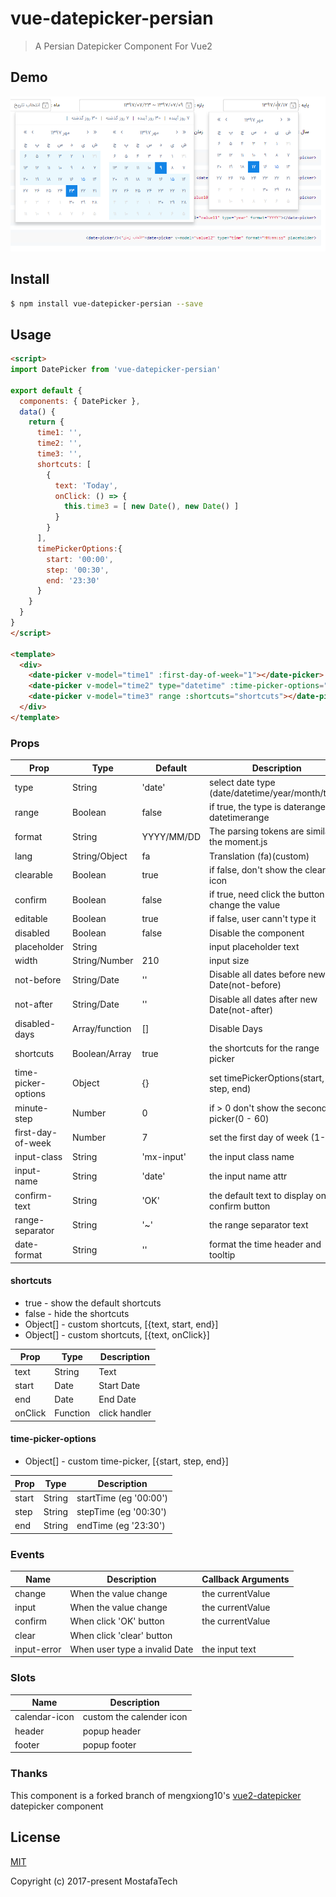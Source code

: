 # vue-datepicker-persian

> A Persian Datepicker Component For Vue2

## Demo

![image](https://github.com/MostafaTech/vue-datepicker-persian/raw/master/screenshot/demo.PNG)

## Install

```bash
$ npm install vue-datepicker-persian --save
```

## Usage

```html
<script>
import DatePicker from 'vue-datepicker-persian'

export default {
  components: { DatePicker },
  data() {
    return {
      time1: '',
      time2: '',
      time3: '',
      shortcuts: [
        {
          text: 'Today',
          onClick: () => {
            this.time3 = [ new Date(), new Date() ]
          }
        }
      ],
      timePickerOptions:{
        start: '00:00',
        step: '00:30',
        end: '23:30'
      }
    }
  }
}
</script>

<template>
  <div>
    <date-picker v-model="time1" :first-day-of-week="1"></date-picker>
    <date-picker v-model="time2" type="datetime" :time-picker-options="timePickerOptions"></date-picker>
    <date-picker v-model="time3" range :shortcuts="shortcuts"></date-picker>
  </div>
</template>
```
### Props

| Prop                | Type          | Default     | Description                                         |
|---------------------|---------------|-------------|-----------------------------------------------------|
| type                | String        | 'date'      | select date type (date/datetime/year/month/time)    |
| range               | Boolean       | false       | if true, the type is daterange or datetimerange     |
| format              | String        | YYYY/MM/DD  | The parsing tokens are similar to the moment.js     |
| lang                | String/Object | fa          | Translation (fa)(custom) |
| clearable           | Boolean       | true        | if false, don't show the clear icon                 |
| confirm             | Boolean       | false       | if true, need click the button to change the value  |
| editable            | Boolean       | true        | if false, user cann't type it                       |
| disabled            | Boolean       | false       | Disable the component                               |
| placeholder         | String        |             | input placeholder text                              |
| width               | String/Number | 210         | input size                                          |
| not-before          | String/Date   | ''          | Disable all dates before new Date(not-before)       |
| not-after           | String/Date   | ''          | Disable all dates after new Date(not-after)         |
| disabled-days       | Array/function| []          | Disable Days                                        |
| shortcuts           | Boolean/Array | true        | the shortcuts for the range picker                  |
| time-picker-options | Object        | {}          | set timePickerOptions(start, step, end)             |
| minute-step         | Number        | 0           | if > 0 don't show the second picker(0 - 60)         |
| first-day-of-week   | Number        | 7           | set the first day of week (1-7)                     |
| input-class         | String        | 'mx-input'  | the input class name                                |
| input-name          | String        | 'date'      | the input name attr                                 |
| confirm-text        | String        | 'OK'        | the default text to display on confirm button       |
| range-separator     | String        | '~'         | the range separator text                            |
| date-format         | String        | ''          | format the time header and tooltip                  |


#### shortcuts
* true -      show the default shortcuts
* false -     hide the shortcuts
* Object[] -  custom shortcuts, [{text, start, end}]
* Object[] -  custom shortcuts, [{text, onClick}]

| Prop            | Type          |  Description           |
|-----------------|---------------|------------------------|
| text            | String        | Text                   |
| start           | Date          | Start Date             |
| end             | Date          | End Date               |
| onClick         | Function      | click handler          |

#### time-picker-options
* Object[] -  custom time-picker, [{start, step, end}]

| Prop            | Type          |  Description           |
|-----------------|---------------|------------------------|
| start           | String        | startTime (eg '00:00') |
| step            | String        | stepTime  (eg '00:30') |
| end             | String        | endTime   (eg '23:30') |


### Events
| Name            | Description                  |  Callback Arguments    |
|-----------------|------------------------------|------------------------|
| change          | When the value change        | the currentValue       |
| input           | When the value change        | the currentValue       |
| confirm         | When click 'OK' button       | the currentValue       |
| clear           | When click 'clear' button    |                        |
| input-error     | When user type a invalid Date| the input text         |


### Slots

| Name            | Description              |
|-----------------|--------------------------|     
| calendar-icon   | custom the calender icon |
| header          | popup header             |
| footer          | popup footer             |


### Thanks

This component is a forked branch of mengxiong10's [vue2-datepicker](https://github.com/mengxiong10/vue2-datepicker) datepicker component

## License

[MIT](https://github.com/mostafatech/vue-datepicker-persian/blob/master/LICENSE)

Copyright (c) 2017-present MostafaTech
